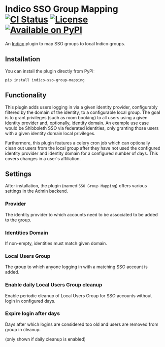 # Indico SSO Group Mapping [![CI Status][ci-badge]][ci-link] [![License][license-badge]][license-link] [![Available on PyPI][pypi-badge]][pypi-link]

An [Indico](https://getindico.io/) plugin to map SSO groups to local Indico groups.

## Installation
You can install the plugin directly from PyPI:
```
pip install indico-sso-group-mapping
```

## Functionality
This plugin adds users logging in via a given identity provider, configurably filtered by the domain of the identity, to a configurable local group. The goal is to grant privileges (such as room booking) to all users using a given identity provider and, optionally, identity domain. An example use case would be Shibboleth SSO via federated identities, only granting those users with a given identity domain local privileges.

Furthermore, this plugin features a celery cron job which can optionally clean out users from the local group after they have not used the configured identity provider and identity domain for a configured number of days. This covers changes in a user's affiliation.

## Settings
After installation, the plugin (named `SSO Group Mapping`) offers various settings in the Admin backend.

### Provider
The identity provider to which accounts need to be associated to be added to the group.

### Identities Domain
If non-empty, identities must match given domain.

### Local Users Group
The group to which anyone logging in with a matching SSO account is added.

### Enable daily Local Users Group cleanup
Enable periodic cleanup of Local Users Group for SSO accounts without login in configured days.

### Expire login after days
Days after which logins are considered too old and users are removed from group in cleanup.

(only shown if daily cleanup is enabled)

[ci-badge]: https://github.com/unibonn/indico-sso-group-mapping/actions/workflows/ci.yml/badge.svg
[ci-link]: https://github.com/unibonn/indico-sso-group-mapping/actions/workflows/ci.yml
[license-link]: https://github.com/indico/indico-plugins/blob/master/LICENSE
[license-badge]: https://img.shields.io/github/license/indico/indico.svg
[pypi-badge]: https://img.shields.io/pypi/v/indico-sso-group-mapping.svg
[pypi-link]: https://pypi.org/project/indico-sso-group-mapping/
